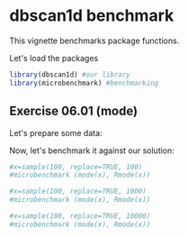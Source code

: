 <!--
%\VignetteEngine{knitr::knitr}
%\VignetteIndexEntry{dbscan1d benchmark}
-->

dbscan1d benchmark
========================================================

This vignette benchmarks package functions.

Let's load the packages


```r
library(dbscan1d) #our library
library(microbenchmark) #benchmarking
```


Exercise 06.01 (mode)
-------------------------------------------------------

Let's prepare some data:



Now, let's benchmark it against our solution:


```r
#x=sample(100, replace=TRUE, 100)
#microbenchmark (mode(x), Rmode(x))

#x=sample(100, replace=TRUE, 1000)
#microbenchmark (mode(x), Rmode(x))

#x=sample(100, replace=TRUE, 10000)
#microbenchmark (mode(x), Rmode(x))
```


